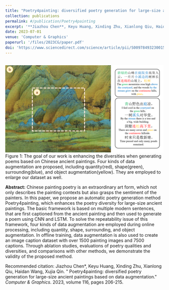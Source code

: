 ```yaml
---
title: "Poetry4painting: diversified poetry generation for large-size ancient paintings based on data augmentation"
collection: publications
permalink: #/publication/Poetry4painting
excerpt: '**Jiazhou Chen**, Keyu Huang, Xinding Zhu, Xianlong Qiu, Haidan Wang, Xujia Qin'
date: 2023-07-01
venue: 'Computer & Graphics'
paperurl: '/files/2023CG/paper.pdf'
doi: 'https://www.sciencedirect.com/science/article/pii/S0097849323001577?via%3Dihub'
---
```

<br/><img src='/files/2023CG/graphics-abstract.png' alt=""><br>
Figure 1: The goal of our work is enhancing the diversities when generating poems based on Chinese ancient paintings. Four kinds of data augmentation are proposed, including quantity(red), shape(green), surrounding(blue), and object augmentation(yellow). They are employed to enlarge our dataset as well.

<b>Abstract:</b> Chinese painting poetry is an extraordinary art form, which not only describes the painting contexts but also grasps the sentiment of the painters. In this paper, we propose an automatic poetry generation method Poetry4painting, which enhances the poetry diversity for large-size ancient paintings. The basic framework is based on multiple modern sentences, that are first captioned from the ancient painting and then used to generate a poem using CNN and LSTM. To solve the repeatability issue of this framework, four kinds of data augmentation are employed during online processing, including quantity, shape, surrounding, and object augmentation. In offline training, data augmentation is also used to create an image caption dataset with over 1500 painting images and 7500 captions. Through ablation studies, evaluations of poetry qualities and diversities, and comparisons with other methods, we demonstrate the validity of the proposed method.


Recommended citation: Jiazhou Chen*, Keyu Huang, Xinding Zhu, Xianlong Qiu, Haidan Wang, Xujia Qin. &quot; Poetry4painting: diversified poetry generation for large-size ancient paintings based on data augmentation.&quot; <i>Computer & Graphics</i>. 2023, volume 116, pages 206-215.
